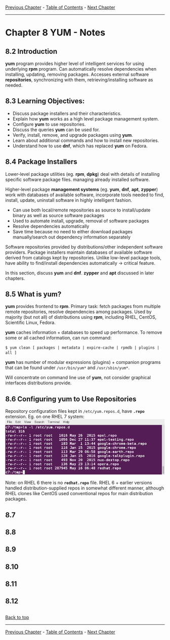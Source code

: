 [Previous Chapter](../Ch07-dpkg/notes_Ch07.md) - [Table of Contents](../README.md#table-of-contents) - [Next Chapter](../Ch09-zypper/notes_Ch09.md)

---

# Chapter 8 YUM - Notes

## 8.2 Introduction
**yum** program provides higher level of intelligent services for using underlying **rpm** program. Can automatically resolve dependencies when installing, updating, removing packages. Accesses external software **repositories**, synchronizing with them, retrieving/installing software as needed.

## 8.3 Learning Objectives:
- Discuss package installers and their characteristics.
- Explain how **yum** works as a high level package management system.
- Configure **yum** to use repositories.
- Discuss the queries **yum** can be used for.
- Verify, install, remove, and upgrade packages using **yum**.
- Learn about additional commands and how to install new repositories.
- Understand how to use **dnf**, which has replaced **yum** on Fedora.


## 8.4 Package Installers
Lower-level package utilities (eg. **rpm**, **dpkg**) deal with details of installing specific software package files. managing already installed software.

Higher-level package **management systems** (eg. **yum**, **dnf**, **apt**, **zypper**) work with databases of available software, incorporate tools needed to find, install, update, uninstall software in highly intelligent fashion.
- Can use both local/remote repositories as source to install/update binary as well as source software packages
- Used to automate install, upgrade, removal of software packages
- Resolve dependencies automatically
- Save time because no need to either download packages manually/search out dependency information separately

Software repositories provided by distributions/other independent software providers. Package installers maintain databases of available software derived from catalogs kept by repositories. Unlike low-level package tools, have ability to find/install dependencies automatically -> critical feature.

In this section, discuss **yum** and **dnf**. **zypper** and **apt** discussed in later chapters.


## 8.5 What is yum?
**yum** provides frontend to **rpm**. Primary task: fetch packages from multiple remote repositories, resolve dependencies among packages. Used by majority (but not all) of distributions using **rpm**, including RHEL, CentOS, Scientific Linux, Fedora.

**yum** caches information + databases to speed up performance. To remove some or all cached information, can run command:
```shell
$ yum clean [ packages | metadata | expire-cache | rpmdb | plugins | all ]
```
**yum** has number of modular expressions (plugins) + companion programs that can be found under `/usr/bin/yum*` and `/usr/sbin/yum*`.

Will concentrate on command line use of **yum**, not consider graphical interfaces distributions provide.


## 8.6 Configuring yum to Use Repositories
Repository configuration files kept in `/etc/yum.repos.d`, have **`.repo`** extension. Eg. on one RHEL 7 system:
![yumrepos](/images/yumrepos.png)

Note: on RHEL 6 there is no **`redhat.repo`** file. RHEL 6 + earlier versions handled distribution-supplied repos in somewhat different manner, although RHEL clones like CentOS used conventional repos for main distribution packages.


## 8.7
## 8.8
## 8.9
## 8.10
## 8.11
## 8.12

##

[Back to top](#)

---

[Previous Chapter](../Ch07-dpkg/notes_Ch07.md) - [Table of Contents](../README.md#table-of-contents) - [Next Chapter](../Ch09-zypper/notes_Ch09.md)
